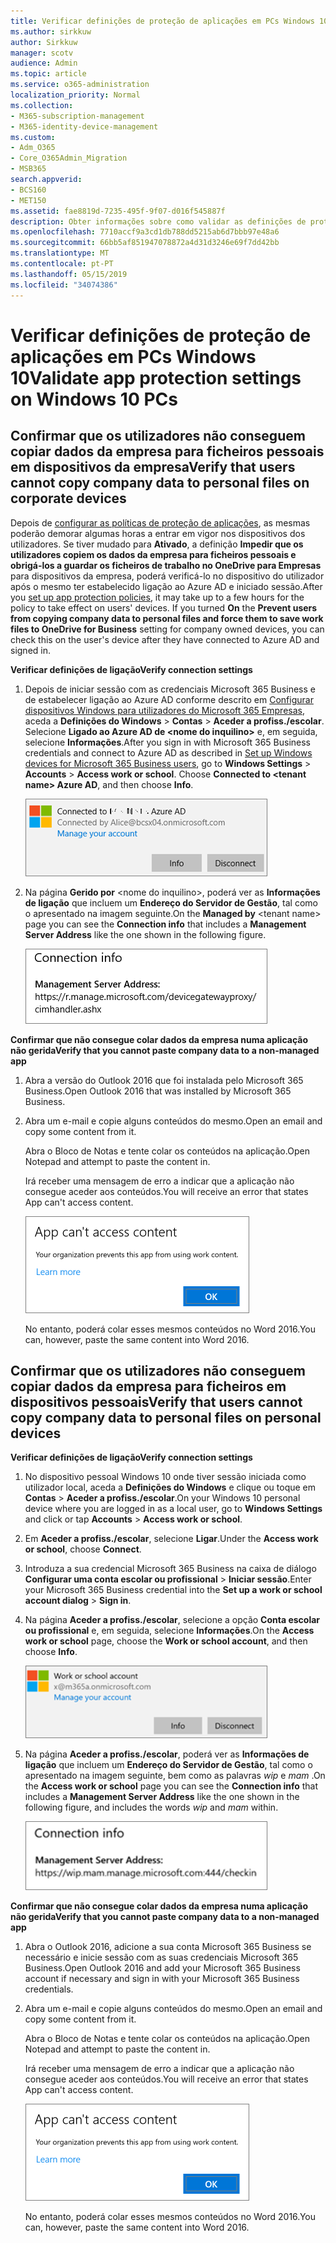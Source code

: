 ```yaml
---
title: Verificar definições de proteção de aplicações em PCs Windows 10
ms.author: sirkkuw
author: Sirkkuw
manager: scotv
audience: Admin
ms.topic: article
ms.service: o365-administration
localization_priority: Normal
ms.collection:
- M365-subscription-management
- M365-identity-device-management
ms.custom:
- Adm_O365
- Core_O365Admin_Migration
- MSB365
search.appverid:
- BCS160
- MET150
ms.assetid: fae8819d-7235-495f-9f07-d016f545887f
description: Obter informações sobre como validar as definições de protecção de aplicações Microsoft 365 Business Windows 10 dispositivos.
ms.openlocfilehash: 7710accf9a3cd1db788dd5215ab6d7bbb97e48a6
ms.sourcegitcommit: 66bb5af851947078872a4d31d3246e69f7dd42bb
ms.translationtype: MT
ms.contentlocale: pt-PT
ms.lasthandoff: 05/15/2019
ms.locfileid: "34074386"
---
```

# <a name="validate-app-protection-settings-on-windows-10-pcs"></a><span data-ttu-id="ab85d-103">Verificar definições de proteção de aplicações em PCs Windows 10</span><span class="sxs-lookup"><span data-stu-id="ab85d-103">Validate app protection settings on Windows 10 PCs</span></span>

## <a name="verify-that-users-cannot-copy-company-data-to-personal-files-on-corporate-devices"></a><span data-ttu-id="ab85d-104">Confirmar que os utilizadores não conseguem copiar dados da empresa para ficheiros pessoais em dispositivos da empresa</span><span class="sxs-lookup"><span data-stu-id="ab85d-104">Verify that users cannot copy company data to personal files on corporate devices</span></span>

<span data-ttu-id="ab85d-p101">Depois de [configurar as políticas de proteção de aplicações](protection-settings-for-windows-10-devices.md), as mesmas poderão demorar algumas horas a entrar em vigor nos dispositivos dos utilizadores. Se tiver mudado para **Ativado**, a definição **Impedir que os utilizadores copiem os dados da empresa para ficheiros pessoais e obrigá-los a guardar os ficheiros de trabalho no OneDrive para Empresas** para dispositivos da empresa, poderá verificá-lo no dispositivo do utilizador após o mesmo ter estabelecido ligação ao Azure AD e iniciado sessão.</span><span class="sxs-lookup"><span data-stu-id="ab85d-p101">After you [set up app protection policies](protection-settings-for-windows-10-devices.md), it may take up to a few hours for the policy to take effect on users' devices. If you turned **On** the **Prevent users from copying company data to personal files and force them to save work files to OneDrive for Business** setting for company owned devices, you can check this on the user's device after they have connected to Azure AD and signed in.</span></span> 
  
 <span data-ttu-id="ab85d-107">**Verificar definições de ligação**</span><span class="sxs-lookup"><span data-stu-id="ab85d-107">**Verify connection settings**</span></span>
  
1. <span data-ttu-id="ab85d-p102">Depois de iniciar sessão com as credenciais Microsoft 365 Business e de estabelecer ligação ao Azure AD conforme descrito em [Configurar dispositivos Windows para utilizadores do Microsoft 365 Empresas](set-up-windows-devices.md), aceda a **Definições do Windows** \> **Contas** \> **Aceder a profiss./escolar**. Selecione **Ligado ao Azure AD de \<nome do inquilino\>** e, em seguida, selecione **Informações**.</span><span class="sxs-lookup"><span data-stu-id="ab85d-p102">After you sign in with Microsoft 365 Business credentials and connect to Azure AD as described in [Set up Windows devices for Microsoft 365 Business users](set-up-windows-devices.md), go to **Windows Settings** \> **Accounts** \> **Access work or school**. Choose **Connected to \<tenant name\> Azure AD**, and then choose **Info**.</span></span>
    
    ![Click or tap Info on the Connected to Azure AD dialog.](media/a36ede2b-d1a0-4d4e-8ea7-af39b4b63890.png)
  
2. <span data-ttu-id="ab85d-111">Na página **Gerido por** \<nome do inquilino\>, poderá ver as **Informações de ligação** que incluem um **Endereço do Servidor de Gestão**, tal como o apresentado na imagem seguinte.</span><span class="sxs-lookup"><span data-stu-id="ab85d-111">On the **Managed by** \<tenant name\> page you can see the **Connection info** that includes a **Management Server Address** like the one shown in the following figure.</span></span> 
    
    ![Managed by page shows connection info of the device manager URL.](media/47515a8e-2d0c-4bea-99f0-6b2545b88a11.png)
  
 <span data-ttu-id="ab85d-113">**Confirmar que não consegue colar dados da empresa numa aplicação não gerida**</span><span class="sxs-lookup"><span data-stu-id="ab85d-113">**Verify that you cannot paste company data to a non-managed app**</span></span>
  
1. <span data-ttu-id="ab85d-114">Abra a versão do Outlook 2016 que foi instalada pelo Microsoft 365 Business.</span><span class="sxs-lookup"><span data-stu-id="ab85d-114">Open Outlook 2016 that was installed by Microsoft 365 Business.</span></span>
    
2. <span data-ttu-id="ab85d-115">Abra um e-mail e copie alguns conteúdos do mesmo.</span><span class="sxs-lookup"><span data-stu-id="ab85d-115">Open an email and copy some content from it.</span></span>
    
    <span data-ttu-id="ab85d-116">Abra o Bloco de Notas e tente colar os conteúdos na aplicação.</span><span class="sxs-lookup"><span data-stu-id="ab85d-116">Open Notepad and attempt to paste the content in.</span></span>
    
    <span data-ttu-id="ab85d-117">Irá receber uma mensagem de erro a indicar que a aplicação não consegue aceder aos conteúdos.</span><span class="sxs-lookup"><span data-stu-id="ab85d-117">You will receive an error that states App can't access content.</span></span>
    
    ![A dialog that states app can't access content when you paste into an unmanaged app.](media/5e82b154-cf2f-43c8-ae80-b45d8ad80e56.png)
  
    <span data-ttu-id="ab85d-119">No entanto, poderá colar esses mesmos conteúdos no Word 2016.</span><span class="sxs-lookup"><span data-stu-id="ab85d-119">You can, however, paste the same content into Word 2016.</span></span>
    
## <a name="verify-that-users-cannot-copy-company-data-to-personal-files-on-personal-devices"></a><span data-ttu-id="ab85d-120">Confirmar que os utilizadores não conseguem copiar dados da empresa para ficheiros em dispositivos pessoais</span><span class="sxs-lookup"><span data-stu-id="ab85d-120">Verify that users cannot copy company data to personal files on personal devices</span></span>

 <span data-ttu-id="ab85d-121">**Verificar definições de ligação**</span><span class="sxs-lookup"><span data-stu-id="ab85d-121">**Verify connection settings**</span></span>
  
1. <span data-ttu-id="ab85d-122">No dispositivo pessoal Windows 10 onde tiver sessão iniciada como utilizador local, aceda a **Definições do Windows** e clique ou toque em **Contas** \> **Aceder a profiss./escolar**.</span><span class="sxs-lookup"><span data-stu-id="ab85d-122">On your Windows 10 personal device where you are logged in as a local user, go to **Windows Settings** and click or tap **Accounts** \> **Access work or school**.</span></span>
    
2. <span data-ttu-id="ab85d-123">Em **Aceder a profiss./escolar**, selecione **Ligar**.</span><span class="sxs-lookup"><span data-stu-id="ab85d-123">Under the **Access work or school**, choose **Connect**.</span></span>
    
3. <span data-ttu-id="ab85d-124">Introduza a sua credencial Microsoft 365 Business na caixa de diálogo **Configurar uma conta escolar ou profissional** \> **Iniciar sessão**.</span><span class="sxs-lookup"><span data-stu-id="ab85d-124">Enter your Microsoft 365 Business credential into the **Set up a work or school account dialog** \> **Sign in**.</span></span>
    
4. <span data-ttu-id="ab85d-125">Na página **Aceder a profiss./escolar**, selecione a opção **Conta escolar ou profissional** e, em seguida, selecione **Informações**.</span><span class="sxs-lookup"><span data-stu-id="ab85d-125">On the **Access work or school** page, choose the **Work or school account**, and then choose **Info**.</span></span>
    
    ![Click or tap Info on the Work or school account dalog.](media/63bd8b32-cb32-4afa-8ce0-6070ac403abc.png)
  
5. <span data-ttu-id="ab85d-127">Na página **Aceder a profiss./escolar**, poderá ver as **Informações de ligação** que incluem um **Endereço do Servidor de Gestão**, tal como o apresentado na imagem seguinte, bem como as palavras  *wip*  e  *mam*  .</span><span class="sxs-lookup"><span data-stu-id="ab85d-127">On the **Access work or school** page you can see the **Connection info** that includes a **Management Server Address** like the one shown in the following figure, and includes the words  *wip*  and  *mam*  within.</span></span> 
    
    ![Managed by page shows connection info URL that includes the words mam and wpi.](media/abd4eaf4-44fa-4538-a3e8-1e0d331dfe1e.png)
  
 <span data-ttu-id="ab85d-129">**Confirmar que não consegue colar dados da empresa numa aplicação não gerida**</span><span class="sxs-lookup"><span data-stu-id="ab85d-129">**Verify that you cannot paste company data to a non-managed app**</span></span>
  
1. <span data-ttu-id="ab85d-130">Abra o Outlook 2016, adicione a sua conta Microsoft 365 Business se necessário e inicie sessão com as suas credenciais Microsoft 365 Business.</span><span class="sxs-lookup"><span data-stu-id="ab85d-130">Open Outlook 2016 and add your Microsoft 365 Business account if necessary and sign in with your Microsoft 365 Business credentials.</span></span>
    
2. <span data-ttu-id="ab85d-131">Abra um e-mail e copie alguns conteúdos do mesmo.</span><span class="sxs-lookup"><span data-stu-id="ab85d-131">Open an email and copy some content from it.</span></span>
    
    <span data-ttu-id="ab85d-132">Abra o Bloco de Notas e tente colar os conteúdos na aplicação.</span><span class="sxs-lookup"><span data-stu-id="ab85d-132">Open Notepad and attempt to paste the content in.</span></span>
    
    <span data-ttu-id="ab85d-133">Irá receber uma mensagem de erro a indicar que a aplicação não consegue aceder aos conteúdos.</span><span class="sxs-lookup"><span data-stu-id="ab85d-133">You will receive an error that states App can't access content.</span></span>
    
    ![A dialog that states app can't access content when you paste into an unmanaged app.](media/5e82b154-cf2f-43c8-ae80-b45d8ad80e56.png)
  
    <span data-ttu-id="ab85d-135">No entanto, poderá colar esses mesmos conteúdos no Word 2016.</span><span class="sxs-lookup"><span data-stu-id="ab85d-135">You can, however, paste the same content into Word 2016.</span></span>
    

